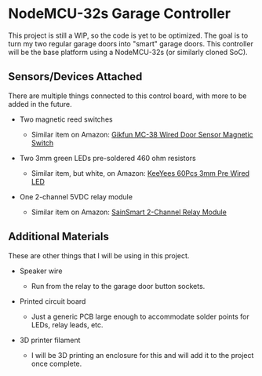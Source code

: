 # NodeMCU-32s Garage Controller

This project is still a WIP, so the code is yet to be optimized. The goal is to turn my two regular garage doors into "smart" garage doors. This controller will be the base platform using a NodeMCU-32s (or similarly cloned SoC).
  
## Sensors/Devices Attached
 
There are multiple things connected to this control board, with more to be added in the future. 
  
- Two magnetic reed switches
  - Similar item on Amazon: [Gikfun MC-38 Wired Door Sensor Magnetic Switch](https://www.amazon.com/dp/B0154PTDFI?psc=1&ref=ppx_yo2_dt_b_product_details)

- Two 3mm green LEDs pre-soldered 460 ohm resistors
  - Similar item, but white, on Amazon: [KeeYees 60Pcs 3mm Pre Wired LED](https://www.amazon.com/KeeYees-Diodes-Plastic-Mounting-Holders/dp/B07M9YT8C8/ref=sr_1_3?crid=1WI4HWRRCNXY3&keywords=3mm+5v+led&qid=1645209466&s=industrial&sprefix=3mm+5v+led%2Cindustrial%2C95&sr=1-3)

- One 2-channel 5VDC relay module
  - Similar item on Amazon: [SainSmart 2-Channel Relay Module](https://www.amazon.com/dp/B0057OC6D8?psc=1&ref=ppx_yo2_dt_b_product_details)

## Additional Materials

These are other things that I will be using in this project.

- Speaker wire
  - Run from the relay to the garage door button sockets.

- Printed circuit board
  - Just a generic PCB large enough to accommodate solder points for LEDs, relay leads, etc.

- 3D printer filament
  - I will be 3D printing an enclosure for this and will add it to the project once complete.

